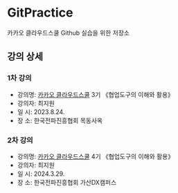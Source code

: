 # GitPractice
카카오 클라우드스쿨 Github 실습을 위한 저장소

## 강의 상세 
### 1차 강의
- 강의명: [카카오 클라우드스쿨](http://kakaocloudschool.rapa.or.kr/ft/main.do) 3기 《협업도구의 이해와 활용》
- 강의자: 최지원
- 일 시: 2023.8.24.
- 장 소: 한국전파진흥협회 목동사옥

### 2차 강의
- 강의명: [카카오 클라우드스쿨](http://kakaocloudschool.rapa.or.kr/ft/main.do) 4기 《협업도구의 이해와 활용》
- 강의자: 최지원
- 일 시: 2024.3.29.
- 장 소: 한국전파진흥협회 가산DX캠퍼스
